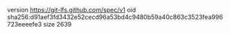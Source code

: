 version https://git-lfs.github.com/spec/v1
oid sha256:d91aef3fd3432e52cecd96a53bd4c9480b59a40c863c3523fea996723eeeefe3
size 2639
